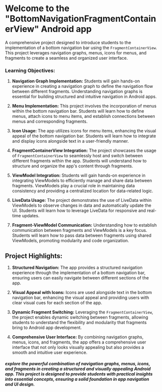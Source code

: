 # Welcome to the "BottomNavigationFragmentContainerView" Android app 
A comprehensive project designed to introduce students to the implementation of a bottom navigation bar using the `FragmentContainerView`. This project leverages navigation graphs, menus, icons for menus, and fragments to create a seamless and organized user interface.

### Learning Objectives:

1. **Navigation Graph Implementation:** Students will gain hands-on experience in creating a navigation graph to define the navigation flow between different fragments. Understanding navigation graphs is essential for building structured and intuitive navigation in Android apps.

2. **Menu Implementation:** This project involves the incorporation of menus within the bottom navigation bar. Students will learn how to define menus, attach icons to menu items, and establish connections between menus and corresponding fragments.

3. **Icon Usage:** The app utilizes icons for menu items, enhancing the visual appeal of the bottom navigation bar. Students will learn how to integrate and display icons alongside text in a user-friendly manner.

4. **FragmentContainerView Integration:** The project showcases the usage of `FragmentContainerView` to seamlessly host and switch between different fragments within the app. Students will understand how to structure and organize the app's content through fragments.

5. **ViewModel Integration:** Students will gain hands-on experience in integrating ViewModels to efficiently manage and share data between fragments. ViewModels play a crucial role in maintaining data consistency and providing a centralized location for data-related logic.

6. **LiveData Usage:** The project demonstrates the use of LiveData within ViewModels to observe changes in data and automatically update the UI. Students will learn how to leverage LiveData for responsive and real-time updates.

6. **Fragment-ViewModel Communication:** Understanding how to establish communication between fragments and ViewModels is a key focus. Students will learn how to pass data between fragments using shared ViewModels, promoting modularity and code organization.

## Project Highlights:

1. **Structured Navigation:** The app provides a structured navigation experience through the implementation of a bottom navigation bar, ensuring users can easily navigate between different sections of the app.

2. **Visual Appeal with Icons:** Icons are used alongside text in the bottom navigation bar, enhancing the visual appeal and providing users with clear visual cues for each section of the app.

3. **Dynamic Fragment Switching:** Leveraging the `FragmentContainerView`, the project enables dynamic switching between fragments, allowing students to understand the flexibility and modularity that fragments bring to Android app development.

4. **Comprehensive User Interface:** By combining navigation graphs, menus, icons, and fragments, the app offers a comprehensive user interface that not only looks visually appealing but also provides a smooth and intuitive user experience.


##### explore the powerful combination of navigation graphs, menus, icons, and fragments in creating a structured and visually appealing Android app. This project is designed to provide students with practical insights into essential concepts, ensuring a solid foundation in app navigation and UI design.